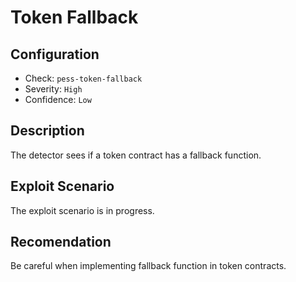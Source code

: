 # Token Fallback

## Configuration
* Check: `pess-token-fallback`
* Severity: `High`
* Confidence: `Low`

## Description
The detector sees if a token contract has a fallback function.

## Exploit Scenario
The exploit scenario is in progress.

## Recomendation
Be careful when implementing fallback function in token contracts.
